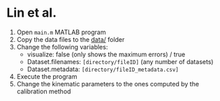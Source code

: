 # Lin et al.

1. Open `main.m` MATLAB program
2. Copy the data files to the [data/](https://github.com/sousarbarb/odometry-calibration/tree/main/data) folder
3. Change the following variables:
   - visualize: false (only shows the maximum errors) / true
   - Dataset.filenames: `[directory/fileID]` (any number of datasets)
   - Dataset.metadata: `[directory/fileID_metadata.csv]`
4. Execute the program
5. Change the kinematic parameters to the ones computed by the calibration method
